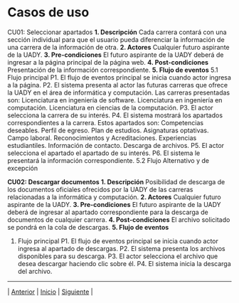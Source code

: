 # Casos de uso

CU01: Seleccionar apartados
**1.	Descripción**
Cada carrera contará con una sección individual para que el usuario pueda diferenciar la información de una carrera de la información de otra.
**2.	Actores**
Cualquier futuro aspirante de la UADY.
**3.	Pre-condiciones**
El futuro aspirante de la UADY deberá de ingresar a la página principal de la página web.
**4.	Post-condiciones**
Presentación de la información correspondiente.
**5.	Flujo de eventos**
5.1	Flujo principal
P1. El flujo de eventos principal se inicia cuando actor ingresa a la página.
P2. El sistema presenta al actor las futuras carreras que ofrece la UADY en el área de informática y computación. Las carreras presentadas son:
Licenciatura en ingeniería de software.
Licenciatura en ingeniería en computación.
Licenciatura en ciencias de la computación.
P3. El actor selecciona la carrera de su interés.
P4. El sistema mostrará los apartados correspondientes a la carrera. Estos apartados son:
Competencias deseables.
Perfil de egreso.
Plan de estudios.
Asignaturas optativas.
Campo laboral.
Reconocimientos y Acreditaciones.
Experiencias estudiantiles.
Información de contacto.
Descarga de archivos.
P5. El actor selecciona el apartado el apartado de su interés.
P6. El sistema le presentará la información correspondiente.
5.2	Flujo Alternativo y de excepción

**CU02: Descargar documentos**
**1.	Descripción**
Posibilidad de descarga de los documentos oficiales ofrecidos por la UADY de las carreras relacionadas a la informática y computación.
**2.	Actores**
Cualquier futuro aspirante de la UADY.
**3.	Pre-condiciones**
El futuro aspirante de la UADY deberá de ingresar al apartado correspondiente para la descarga de documentos de cualquier carrera.
**4.	Post-condiciones**
El archivo solicitado se pondrá en la cola de descargas.
**5.	Flujo de eventos**
1.	Flujo principal
P1. El flujo de eventos principal se inicia cuando actor ingresa al apartado de descargas.
P2. El sistema presenta los archivos disponibles para su descarga.
P3. El actor selecciona el archivo que desea descargar haciendo clic sobre él.
P4. El sistema inicia la descarga del archivo.
























***
| [Anterior](https://github.com/Geovanna-med/Enterate/blob/main/Documentos/Requerimientos.md "Anterior") 
| [Inicio](https://github.com/Geovanna-med/Enterate "Inicio") 
| [Siguiente](https://github.com/Geovanna-med/Enterate/blob/main/Documentos/Plan%20del%20proyecto.md "Siguiente") |
